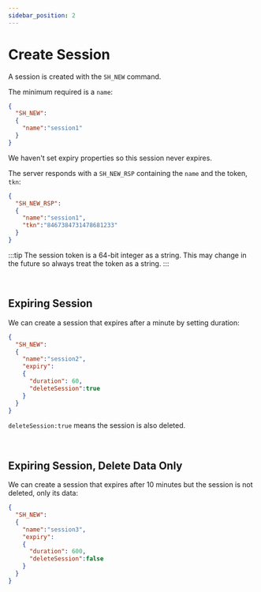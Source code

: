 ```yaml
---
sidebar_position: 2
---
```


# Create Session

A session is created with the `SH_NEW` command.

The minimum required is a `name`:

```json title="Session Never Expires"
{
  "SH_NEW":
  {
    "name":"session1"
  }
}
```

We haven't set expiry properties so this session never expires.

The server responds with a `SH_NEW_RSP` containing the `name` and the token, `tkn`:

```json title="New Session Response"
{
  "SH_NEW_RSP":
  {
    "name":"session1",
    "tkn":"8467384731478681233"
  }
}
```



:::tip
The session token is a 64-bit integer as a string. This may change in the future so always treat the token as a string.
:::

<br/>

## Expiring Session
We can create a session that expires after a minute by setting duration:

```json title="Session Expires in 1 minute, deletes session"
{
  "SH_NEW":
  {
    "name":"session2",
    "expiry":
    {
      "duration": 60,
      "deleteSession":true
    }
  }
}
```

`deleteSession:true` means the session is also deleted.

<br/>

## Expiring Session, Delete Data Only
We can create a session that expires after 10 minutes but the session is not deleted, only its data:

```json title="Session Expires in 10 minute, deletes data only"
{
  "SH_NEW":
  {
    "name":"session3",
    "expiry":
    {
      "duration": 600,
      "deleteSession":false
    }
  }
}
```
